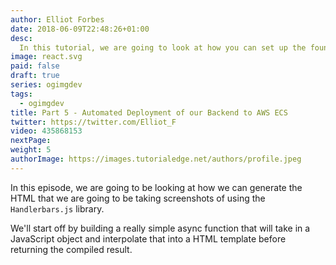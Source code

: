 ```yaml
---
author: Elliot Forbes
date: 2018-06-09T22:48:26+01:00
desc:
  In this tutorial, we are going to look at how you can set up the foundations for the REST API that will be powering our SaaS product.
image: react.svg
paid: false
draft: true
series: ogimgdev
tags:
  - ogimgdev
title: Part 5 - Automated Deployment of our Backend to AWS ECS
twitter: https://twitter.com/Elliot_F
video: 435868153
nextPage: 
weight: 5
authorImage: https://images.tutorialedge.net/authors/profile.jpeg
---
```


In this episode, we are going to be looking at how we can generate the HTML that we are going to be taking screenshots of using the `Handlerbars.js` library.

We'll start off by building a really simple async function that will take in a JavaScript object and interpolate that into a HTML template before returning the compiled result.

